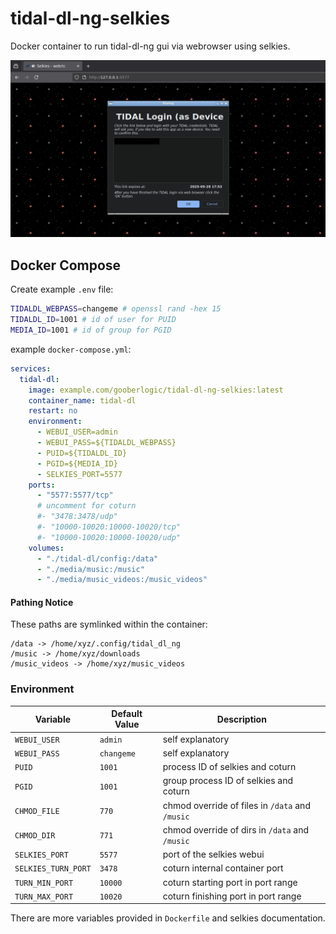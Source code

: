 # tidal-dl-ng-selkies

Docker container to run tidal-dl-ng gui via webrowser using selkies.

![Screenshot](./screenshot.png)

## Docker Compose
Create example `.env` file:
```bash
TIDALDL_WEBPASS=changeme # openssl rand -hex 15
TIDALDL_ID=1001 # id of user for PUID
MEDIA_ID=1001 # id of group for PGID
```
example `docker-compose.yml`:
```yml
services:
  tidal-dl:
    image: example.com/gooberlogic/tidal-dl-ng-selkies:latest
    container_name: tidal-dl
    restart: no
    environment:
      - WEBUI_USER=admin
      - WEBUI_PASS=${TIDALDL_WEBPASS}
      - PUID=${TIDALDL_ID}
      - PGID=${MEDIA_ID}
      - SELKIES_PORT=5577
    ports:
      - "5577:5577/tcp"
      # uncomment for coturn
      #- "3478:3478/udp"
      #- "10000-10020:10000-10020/tcp"
      #- "10000-10020:10000-10020/udp"
    volumes:
      - "./tidal-dl/config:/data"
      - "./media/music:/music"
      - "./media/music_videos:/music_videos"
```
#### Pathing Notice
These paths are symlinked within the container:
```
/data -> /home/xyz/.config/tidal_dl_ng
/music -> /home/xyz/downloads
/music_videos -> /home/xyz/music_videos
```

### Environment

| Variable | Default Value | Description |
| -------- | ------- | ----------- |
| `WEBUI_USER` | `admin` | self explanatory |
| `WEBUI_PASS` | `changeme` | self explanatory |
| `PUID` | `1001` | process ID of selkies and coturn |
| `PGID` | `1001` | group process ID of selkies and coturn |
| `CHMOD_FILE` | `770` | chmod override of files in `/data` and `/music` |
| `CHMOD_DIR` | `771` | chmod override of dirs in `/data` and `/music` |
| `SELKIES_PORT` | `5577` | port of the selkies webui |
| `SELKIES_TURN_PORT` | `3478` | coturn internal container port |
| `TURN_MIN_PORT` | `10000` | coturn starting port in port range |
| `TURN_MAX_PORT` | `10020` | coturn finishing port in port range |

There are more variables provided in `Dockerfile` and selkies documentation.

